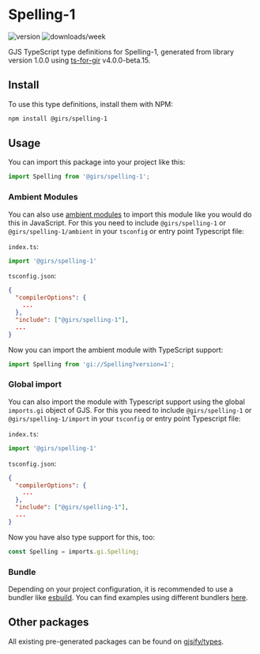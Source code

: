 
# Spelling-1

![version](https://img.shields.io/npm/v/@girs/spelling-1)
![downloads/week](https://img.shields.io/npm/dw/@girs/spelling-1)


GJS TypeScript type definitions for Spelling-1, generated from library version 1.0.0 using [ts-for-gir](https://github.com/gjsify/ts-for-gir) v4.0.0-beta.15.


## Install

To use this type definitions, install them with NPM:
```bash
npm install @girs/spelling-1
```

## Usage

You can import this package into your project like this:
```ts
import Spelling from '@girs/spelling-1';
```

### Ambient Modules

You can also use [ambient modules](https://github.com/gjsify/ts-for-gir/tree/main/packages/cli#ambient-modules) to import this module like you would do this in JavaScript.
For this you need to include `@girs/spelling-1` or `@girs/spelling-1/ambient` in your `tsconfig` or entry point Typescript file:

`index.ts`:
```ts
import '@girs/spelling-1'
```

`tsconfig.json`:
```json
{
  "compilerOptions": {
    ...
  },
  "include": ["@girs/spelling-1"],
  ...
}
```

Now you can import the ambient module with TypeScript support: 

```ts
import Spelling from 'gi://Spelling?version=1';
```

### Global import

You can also import the module with Typescript support using the global `imports.gi` object of GJS.
For this you need to include `@girs/spelling-1` or `@girs/spelling-1/import` in your `tsconfig` or entry point Typescript file:

`index.ts`:
```ts
import '@girs/spelling-1'
```

`tsconfig.json`:
```json
{
  "compilerOptions": {
    ...
  },
  "include": ["@girs/spelling-1"],
  ...
}
```

Now you have also type support for this, too:

```ts
const Spelling = imports.gi.Spelling;
```

### Bundle

Depending on your project configuration, it is recommended to use a bundler like [esbuild](https://esbuild.github.io/). You can find examples using different bundlers [here](https://github.com/gjsify/ts-for-gir/tree/main/examples).

## Other packages

All existing pre-generated packages can be found on [gjsify/types](https://github.com/gjsify/types).

